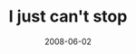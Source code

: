 ---
layout: base.njk
title : 'I just can&#39;t stop' 
view_title : 'I just can&#39;t stop' 
year : '2008' 
date : '2008-06-02' 
img_file : '/drawing/ijustcantstop.png' 
html_file : 'ijustcantstop' 
next_html : 'idontthinkyoumeanttodothat.html' 
year_order : '233' 
permalink : "title/{{html_file}}.html"
---